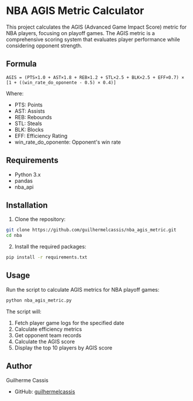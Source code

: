 # NBA AGIS Metric Calculator

This project calculates the AGIS (Advanced Game Impact Score) metric for NBA players, focusing on playoff games. The AGIS metric is a comprehensive scoring system that evaluates player performance while considering opponent strength.

## Formula

```
AGIS = (PTS×1.0 + AST×1.8 + REB×1.2 + STL×2.5 + BLK×2.5 + EFF×0.7) × [1 + ((win_rate_do_oponente - 0.5) × 0.4)]
```

Where:
- PTS: Points
- AST: Assists
- REB: Rebounds
- STL: Steals
- BLK: Blocks
- EFF: Efficiency Rating
- win_rate_do_oponente: Opponent's win rate

## Requirements

- Python 3.x
- pandas
- nba_api

## Installation

1. Clone the repository:
```bash
git clone https://github.com/guilhermelcassis/nba_agis_metric.git
cd nba
```

2. Install the required packages:
```bash
pip install -r requirements.txt
```

## Usage

Run the script to calculate AGIS metrics for NBA playoff games:
```bash
python nba_agis_metric.py
```

The script will:
1. Fetch player game logs for the specified date
2. Calculate efficiency metrics
3. Get opponent team records
4. Calculate the AGIS score
5. Display the top 10 players by AGIS score

## Author

Guilherme Cassis
- GitHub: [guilhermelcassis](https://github.com/guilhermelcassis) 